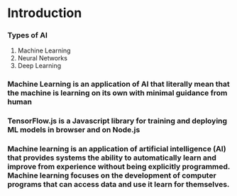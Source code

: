 # Introduction

### Types of AI
1. Machine Learning
2. Neural Networks
3. Deep Learning

### Machine Learning is an application of AI that literally mean that the machine is learning on its own with minimal guidance from human
### TensorFlow.js is a Javascript library for training and deploying ML models in browser and on Node.js
### Machine learning is an application of artificial intelligence (AI) that provides systems the ability to automatically learn and improve from experience without being explicitly programmed. Machine learning focuses on the development of computer programs that can access data and use it learn for themselves.
